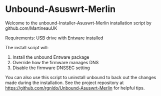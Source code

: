 # Unbound-Asuswrt-Merlin
Welcome to the unbound-Installer-Asuswrt-Merlin installation script by github.com/MartineauUK

Requirements: USB drive with Entware installed

The install script will:
1. Install the unbound Entware package
2. Override how the firmware manages DNS
3. Disable the firmware DNSSEC setting

You can also use this script to uninstall unbound to back out the changes made during the installation. See the project repository at
https://github.com/rgnldo/Unbound-Asuswrt-Merlin for helpful tips.

